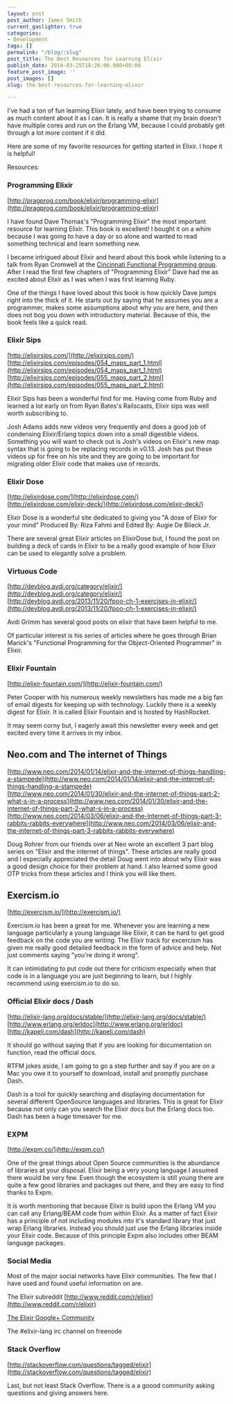 ```yaml
---
layout: post
post_author: James Smith
current_gaslighter: true
categories:
- Development
tags: []
permalink: "/blog/:slug"
post_title: The Best Resources for Learning Elixir
publish_date: 2014-03-25T18:26:00.000+00:00
feature_post_image: ''
post_images: []
slug: the-best-resources-for-learning-elixir

---
```

I've had a ton of fun learning Elixir lately, and have been trying to consume as much content about it as I can.
It is really a shame that my brain doesn't have multiple cores and run on the Erlang VM, because I could probably get through a lot more content if it did. 

Here are some of my favorite resources for getting started in Elixir. I hope it is helpful!

Resources:

### Programming Elixir
[http://pragprog.com/book/elixir/programming-elixir](http://pragprog.com/book/elixir/programming-elixir)

I have found Dave Thomas's "Programming Elixir" the most important resource for learning Elixir. This book is excellent! I bought it on a whim because I was going to have a day or so alone and wanted to read something technical and learn something new. 

I became intrigued about Elixir and heard about this book while listening to a talk from Ryan Cromwell at the [Cincinnati Functional Programming group](http://cincyfp.wordpress.com/). After I read the first few chapters of "Programming Elixir" Dave had me as excited about Elixir as I was when I was first learning Ruby.

One of the things I have loved about this book is how quickly Dave jumps right into the thick of it. He starts out by saying that he assumes you are a programmer, makes some assumptions about why you are here, and then does not bog you down with introductory material. Because of this, the book feels like a quick read.

### Elixir Sips 
[http://elixirsips.com/](http://elixirsips.com/)  <br/>
[http://elixirsips.com/episodes/054_maps_part_1.html](http://elixirsips.com/episodes/054_maps_part_1.html)  <br/>
[http://elixirsips.com/episodes/055_maps_part_2.html](http://elixirsips.com/episodes/055_maps_part_2.html)  <br/>

Elixir Sips has been a wonderful find for me. Having come from Ruby and learned a lot early on from Ryan Bates's Railscasts, Elixir sips was well worth subscribing to.

Josh Adams adds new videos very frequently and does a good job of condensing Elixir/Erlang topics down into a small digestible videos. Something you will want to check out is Josh's videos on Elixir's new map syntax that is going to be replacing records in v0.13. Josh has put these videos up for free on his site and they are going to be important for migrating older Elixir code that makes use of records.

### Elixir Dose
[http://elixirdose.com/](http://elixirdose.com/)  <br/>
[http://elixirdose.com/elixir-deck/](http://elixirdose.com/elixir-deck/)  

Elixir Dose is a wonderful site dedicated to giving you "A dose of Elixir for your mind" Produced By: Riza Fahmi and Edited By: Augie De Blieck Jr.

There are several great Elixir articles on ElixirDose but, I found the post on building a deck of cards in Elixir to be a really good example of how Elixir can be used to elegantly solve a problem.

### Virtuous Code
[http://devblog.avdi.org/category/elixir/](http://devblog.avdi.org/category/elixir/)  <br/>
[http://devblog.avdi.org/2013/11/20/fpoo-ch-1-exercises-in-elixir/](http://devblog.avdi.org/2013/11/20/fpoo-ch-1-exercises-in-elixir/)  

Avdi Grimm has several good posts on elixir that have been helpful to me.

Of particular interest is his series of articles where he goes through Brian Marick's "Functional Programming for the Object-Oriented Programmer" in Elixir.

### Elixir Fountain
[http://elixir-fountain.com/](http://elixir-fountain.com/)  

Peter Cooper with his numerous weekly newsletters has made me a big fan of email digests for keeping up with technology. Luckily there is a weekly digest for Elixir. It is called Elixir Fountain and is hosted by HashRocket. 

It may seem corny but, I eagerly await this newsletter every week and get excited every time it arrives in my inbox.

## Neo.com and The internet of Things
[http://www.neo.com/2014/01/14/elixir-and-the-internet-of-things-handling-a-stampede](http://www.neo.com/2014/01/14/elixir-and-the-internet-of-things-handling-a-stampede)  <br/>
[http://www.neo.com/2014/01/30/elixir-and-the-internet-of-things-part-2-what-s-in-a-process](http://www.neo.com/2014/01/30/elixir-and-the-internet-of-things-part-2-what-s-in-a-process)  <br/>
[http://www.neo.com/2014/03/06/elixir-and-the-internet-of-things-part-3-rabbits-rabbits-everywhere](http://www.neo.com/2014/03/06/elixir-and-the-internet-of-things-part-3-rabbits-rabbits-everywhere)   

Doug Rohrer from our friends over at Neo wrote an excellent 3 part blog series on "Elixir and the internet of things". These articles are really good and I especially appreciated the detail Doug went into about why Elixir was a good design choice for their problem at hand. I also learned some good OTP tricks from these articles and I think you will like them.

## Exercism.io
[http://exercism.io/](http://exercism.io/)  

Exercism.io has been a great for me. Whenever you are learning a new language particularly a young language like Elixir, it can be hard to get good feedback on the code you are writing. The Elixir track for excercism has given me really good detailed feedback in the form of advice and help. Not just comments saying "you're doing it wrong".

It can intimidating to put code out there for criticism especially when that code is in a language you are just beginning to learn, but I highly recommend using exercism.io to do so.

### Official Elixir docs / Dash
[http://elixir-lang.org/docs/stable/](http://elixir-lang.org/docs/stable/)  <br/>
[http://www.erlang.org/erldoc](http://www.erlang.org/erldoc)  <br/>
[http://kapeli.com/dash](http://kapeli.com/dash)  
  
It should go without saying that if you are looking for documentation on function, read the official docs.

RTFM jokes aside, I am going to go a step further and say if you are on a Mac you owe it to yourself to download, install and promptly purchase Dash.

Dash is a tool for quickly searching and displaying documentation for several different OpenSource languages and libraries. This is great for Elixir because not only can you search the Elixir docs but the Erlang docs too. Dash has been a huge timesaver for me.

### EXPM
[http://expm.co/](http://expm.co/)  

One of the great things about Open Source communities is the abundance of libraries at your disposal. Elixir being a very young language I assumed there would be very few. Even though the ecosystem is still young there are quite a few good libraries and packages out there, and they are easy to find thanks to Expm. 

It is worth mentioning that because Elixir is build upon the Erlang VM you can call any Erlang/BEAM code from within Elixir. As a matter of fact Elixir has a principle of not including modules into it's standard library that just wrap Erlang libraries. Instead you should just use the Erlang libraries inside your Elixir code. Because of this principle Expm also includes other BEAM language packages.

### Social Media

Most of the major social networks have Elixir communities. The few that I have used and found useful information on are.

The Elixir subreddit
[http://www.reddit.com/r/elixir](http://www.reddit.com/r/elixir)  

[The Elixir Google+ Community](https://plus.google.com/u/0/communities/115770991058707869622)   

The #elixir-lang irc channel on freenode

### Stack Overflow
[http://stackoverflow.com/questions/tagged/elixir](http://stackoverflow.com/questions/tagged/elixir)  

Last, but not least Stack Overflow. There is a a goood community asking questions and giving answers here.